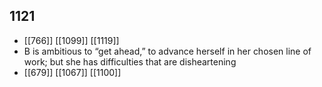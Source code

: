 ## 1121
- [[766]] [[1099]] [[1119]] 
- B is ambitious to “get ahead,” to advance herself in her chosen line of work; but she has difficulties that are disheartening
- [[679]] [[1067]] [[1100]] 

